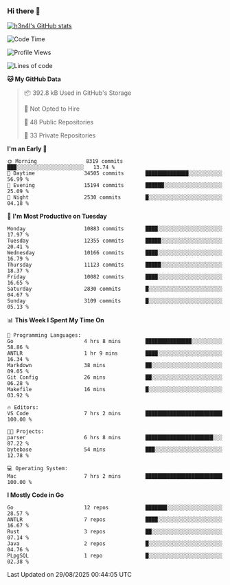 ### Hi there 👋

[![h3n4l's GitHub stats](https://github-readme-stats.vercel.app/api?username=h3n4l&count_private=true&show_icons=true&theme=radical)](https://github.com/h3n4l/github-readme-stats)

<!--START_SECTION:waka-->
![Code Time](http://img.shields.io/badge/Code%20Time-2%2C278%20hrs%2016%20mins-blue)

![Profile Views](http://img.shields.io/badge/Profile%20Views-0-blue)

![Lines of code](https://img.shields.io/badge/From%20Hello%20World%20I%27ve%20Written-22.0%20million%20lines%20of%20code-blue)

**🐱 My GitHub Data** 

> 📦 392.8 kB Used in GitHub's Storage 
 > 
> 🚫 Not Opted to Hire
 > 
> 📜 48 Public Repositories 
 > 
> 🔑 33 Private Repositories 
 > 
**I'm an Early 🐤** 

```text
🌞 Morning                8319 commits        ███░░░░░░░░░░░░░░░░░░░░░░   13.74 % 
🌆 Daytime                34505 commits       ██████████████░░░░░░░░░░░   56.99 % 
🌃 Evening                15194 commits       ██████░░░░░░░░░░░░░░░░░░░   25.09 % 
🌙 Night                  2530 commits        █░░░░░░░░░░░░░░░░░░░░░░░░   04.18 % 
```
📅 **I'm Most Productive on Tuesday** 

```text
Monday                   10883 commits       ████░░░░░░░░░░░░░░░░░░░░░   17.97 % 
Tuesday                  12355 commits       █████░░░░░░░░░░░░░░░░░░░░   20.41 % 
Wednesday                10166 commits       ████░░░░░░░░░░░░░░░░░░░░░   16.79 % 
Thursday                 11123 commits       █████░░░░░░░░░░░░░░░░░░░░   18.37 % 
Friday                   10082 commits       ████░░░░░░░░░░░░░░░░░░░░░   16.65 % 
Saturday                 2830 commits        █░░░░░░░░░░░░░░░░░░░░░░░░   04.67 % 
Sunday                   3109 commits        █░░░░░░░░░░░░░░░░░░░░░░░░   05.13 % 
```


📊 **This Week I Spent My Time On** 

```text
💬 Programming Languages: 
Go                       4 hrs 8 mins        ███████████████░░░░░░░░░░   58.86 % 
ANTLR                    1 hr 9 mins         ████░░░░░░░░░░░░░░░░░░░░░   16.34 % 
Markdown                 38 mins             ██░░░░░░░░░░░░░░░░░░░░░░░   09.05 % 
Git Config               26 mins             ██░░░░░░░░░░░░░░░░░░░░░░░   06.28 % 
Makefile                 16 mins             █░░░░░░░░░░░░░░░░░░░░░░░░   03.92 % 

🔥 Editors: 
VS Code                  7 hrs 2 mins        █████████████████████████   100.00 % 

🐱‍💻 Projects: 
parser                   6 hrs 8 mins        ██████████████████████░░░   87.22 % 
bytebase                 54 mins             ███░░░░░░░░░░░░░░░░░░░░░░   12.78 % 

💻 Operating System: 
Mac                      7 hrs 2 mins        █████████████████████████   100.00 % 
```

**I Mostly Code in Go** 

```text
Go                       12 repos            ███████░░░░░░░░░░░░░░░░░░   28.57 % 
ANTLR                    7 repos             ████░░░░░░░░░░░░░░░░░░░░░   16.67 % 
Rust                     3 repos             ██░░░░░░░░░░░░░░░░░░░░░░░   07.14 % 
Java                     2 repos             █░░░░░░░░░░░░░░░░░░░░░░░░   04.76 % 
PLpgSQL                  1 repo              █░░░░░░░░░░░░░░░░░░░░░░░░   02.38 % 
```




 Last Updated on 29/08/2025 00:44:05 UTC
<!--END_SECTION:waka-->

